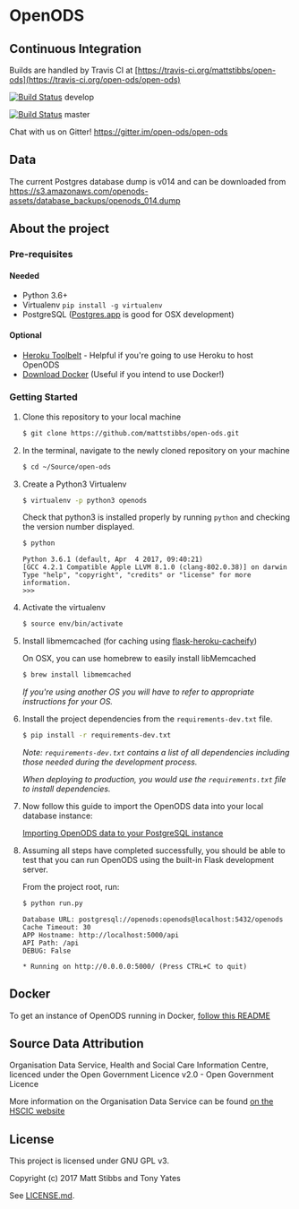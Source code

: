 # OpenODS

## Continuous Integration
Builds are handled by Travis CI at [https://travis-ci.org/mattstibbs/open-ods](https://travis-ci.org/open-ods/open-ods)

[![Build Status](https://travis-ci.org/open-ods/open-ods.svg?branch=develop)](https://travis-ci.org/mattstibbs/open-ods) develop

[![Build Status](https://travis-ci.org/open-ods/open-ods.svg?branch=master)](https://travis-ci.org/mattstibbs/open-ods) master

Chat with us on Gitter! https://gitter.im/open-ods/open-ods

## Data
The current Postgres database dump is v014 and can be downloaded from https://s3.amazonaws.com/openods-assets/database_backups/openods_014.dump

## About the project

### Pre-requisites
#### Needed
* Python 3.6+
* Virtualenv `pip install -g virtualenv`
* PostgreSQL ([Postgres.app](http://postgresapp.com) is good for OSX development)

#### Optional
* [Heroku Toolbelt](https://toolbelt.heroku.com) - Helpful if you're going to use Heroku to host OpenODS
* [Download Docker](https://www.docker.com/) (Useful if you intend to use Docker!)

### Getting Started

1. Clone this repository to your local machine

    ```bash
    $ git clone https://github.com/mattstibbs/open-ods.git
    ```
  
  
2. In the terminal, navigate to the newly cloned repository on your machine

    ```bash
    $ cd ~/Source/open-ods
    ```


3. Create a Python3 Virtualenv

    ```bash
    $ virtualenv -p python3 openods
    ```

    Check that python3 is installed properly by running `python` and checking the version number displayed.

    ```bash
    $ python
    ```
    ```
    Python 3.6.1 (default, Apr  4 2017, 09:40:21)
    [GCC 4.2.1 Compatible Apple LLVM 8.1.0 (clang-802.0.38)] on darwin
    Type "help", "copyright", "credits" or "license" for more information.
    >>>
    ```



4. Activate the virtualenv

    ```bash
    $ source env/bin/activate
    ```


5. Install libmemcached (for caching using [flask-heroku-cacheify](http://rdegges.github.io/flask-heroku-cacheify/))

    On OSX, you can use homebrew to easily install libMemcached

    ```bash
    $ brew install libmemcached
    ```

    _If you're using another OS you will have to refer to appropriate instructions for your OS._


6. Install the project dependencies from the `requirements-dev.txt` file.

    ```bash
    $ pip install -r requirements-dev.txt
    ```

    _Note: `requirements-dev.txt` contains a list of all dependencies including
    those needed during the development process._

    _When deploying to production, you would use the `requirements.txt` file to install dependencies._

7. Now follow this guide to import the OpenODS data into your local
database instance:

    [Importing OpenODS data to your PostgreSQL instance](docs/importing_to_postgres.md)

8. Assuming all steps have completed successfully, you should be able to
test that you can run OpenODS using the built-in Flask development server.

    From the project root, run:

    ```bash
    $ python run.py
    ```

    ```
    Database URL: postgresql://openods:openods@localhost:5432/openods
    Cache Timeout: 30
    APP Hostname: http://localhost:5000/api
    API Path: /api
    DEBUG: False

    * Running on http://0.0.0.0:5000/ (Press CTRL+C to quit)
    ```

## Docker
To get an instance of OpenODS running in Docker, [follow this README](Docker/README.md)

## Source Data Attribution
Organisation Data Service, Health and Social Care Information Centre, licenced under the Open Government Licence v2.0  - Open Government Licence

More information on the Organisation Data Service can be found [on the HSCIC website](http://systems.hscic.gov.uk/data/ods)

## License
This project is licensed under GNU GPL v3.

Copyright (c) 2017 Matt Stibbs and Tony Yates

See [LICENSE.md](LICENSE.md).

